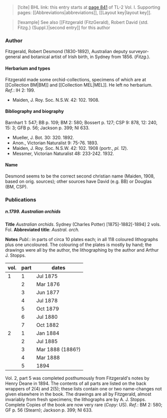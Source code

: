> [!cite] BHL link: this entry starts at [page 841](https://www.biodiversitylibrary.org/item/103414#page/889/mode/1up) of TL-2 Vol. I.
> Supporting pages: [[Abbreviations|abbreviations]], [[Layout key|layout key]].

> [!example] See also [[Fitzgerald (FitzGerald), Robert David {std. Fitzg.} (Suppl.)|second entry]] for this author

### Author

Fitzgerald, Robert Desmond (1830-1892), Australian deputy surveyor-general and botanical artist of Irish birth, in Sydney from 1856. (*Fitzg.*).

#### Herbarium and types

Fitzgerald made some orchid-collections, specimens of which are at [[Collection BM|BM]] and [[Collection MEL|MEL]]. He left no herbarium.
*Ref*.: IH 2: 199.
- Maiden, J. Roy. Soc. N.S.W. 42: 102. 1908.

#### Bibliography and biography

Barnhart 1: 547; BB p. 109; BM 2: 580; Bossert p. 127; CSP 9: 878, 12: 240, 15: 3; GFB p. 56; Jackson p. 399; NI 633.
- Mueller, J. Bot. 30: 320. 1892.
- Anon., Victorian Naturalist 9: 75-76. 1893.
- Maiden, J. Roy. Soc. N.S.W. 42: 102. 1908 (portr., *pl. 12*).
- Messmer, Victorian Naturalist 48: 233-242. 1932.

#### Name

Desmond seems to be the correct second christian name (Maiden, 1908, based on orig. sources); other sources have David (e.g. BB) or Douglas (BM, CSP).

### Publications

##### n.1799. Australian orchids

**Title**
*Australian orchids*. Sydney (Charles Potter) \[1875\]-1882\[-1894\] 2 vols. Fol.
**Abbreviated title**: *Austral. orch.*

**Notes**
*Publ*.: in parts of circa 10 plates each; in all 118 coloured lithographs plus one uncoloured. The colouring of the plates is mostly by hand; the drawings were all by the author, the lithographing by the author and Arthur J. Stopps.

|vol.	|part	|dates	|
|---	|---	|---	|
|1	|1	|Jul 1875	|
|	|2	|Mar 1876	|
|	|3	|Jun 1877	|
|	|4	|Jul 1878	|
|	|5	|Oct 1879	|
|	|6	|Jul 1880|
|	|7	|Oct 1882|
|2	|1	|Jan 1884|
|	|2	|Jul 1885|
|	|3	|Mar 1888 (1886?)|
|	|4	|Mar 1888|
|	|5	|1894|

Vol. 2, part 5 was completed posthumously from Fitzgerald's notes by Henry Deane in 1894. The contents of all parts are listed on the back wrappers of 2(4) and 2(5); these lists contain one or two name-changes not given elsewhere in the book. The drawings are all by Fitzgerald, almost invariably from fresh specimens; the lithographs are by A. J.
Stopps. Complete Copies of the book are now very rare (*Copy*: US).
*Ref*.: BM 2: 580; GF p. 56 (Stearn); Jackson p. 399; NI 633.

